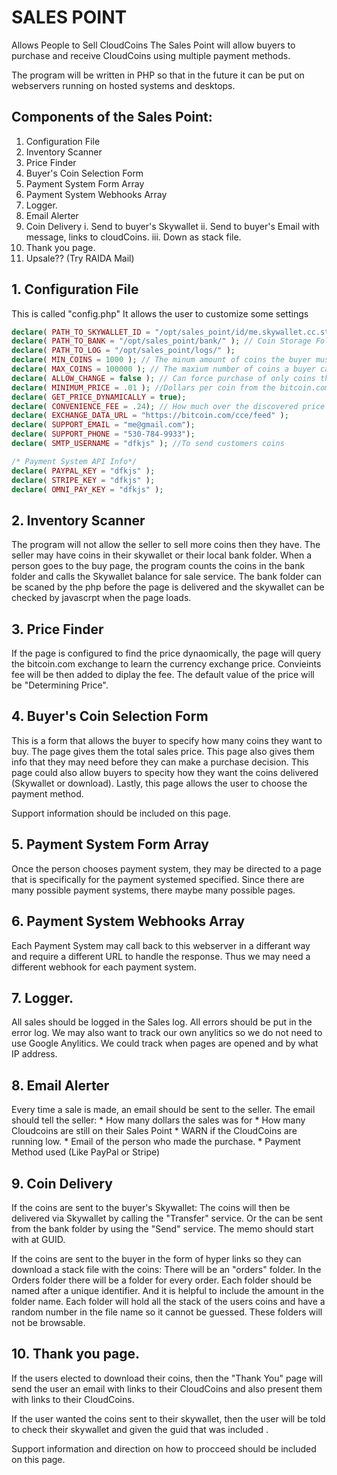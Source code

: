 # SALES POINT
Allows People to Sell CloudCoins
The Sales Point will allow buyers to purchase and receive CloudCoins using multiple payment methods. 

The program will be written in PHP so that in the future it can be put on webservers running on hosted systems and desktops. 

## Components of the Sales Point:
1. Configuration File
2. Inventory Scanner
3. Price Finder
4. Buyer's Coin Selection Form
5. Payment System Form Array 
6. Payment System Webhooks Array
7. Logger. 
8. Email Alerter
9. Coin Delivery
	i. Send to buyer's Skywallet
	ii. Send to buyer's Email with message, links to cloudCoins.
	iii. Down as stack file.
10. Thank you page.
11. Upsale?? (Try RAIDA Mail)


## 1. Configuration File

This is called "config.php"
It allows the user to customize some settings
```php
declare( PATH_TO_SKYWALLET_ID = "/opt/sales_point/id/me.skywallet.cc.stack" );
declare( PATH_TO_BANK = "/opt/sales_point/bank/" ); // Coin Storage Folder
declare( PATH_TO_LOG = "/opt/sales_point/logs/" );
declare( MIN_COINS = 1000 ); // The minum amount of coins the buyer must buy
declare( MAX_COINS = 100000 ); // The maxium number of coins a buyer can buy
declare( ALLOW_CHANGE = false ); // Can force purchase of only coins the have
declare( MINIMUM_PRICE = .01 ); //Dollars per coin from the bitcoin.com exchange.
declare( GET_PRICE_DYNAMICALLY = true); 
declare( CONVENIENCE_FEE = .24); // How much over the discovered price that should be charged. 
declare( EXCHANGE_DATA_URL = "https://bitcoin.com/cce/feed" );
declare( SUPPORT_EMAIL = "me@gmail.com");
declare( SUPPORT_PHONE = "530-784-9933");
declare( SMTP_USERNAME = "dfkjs" ); //To send customers coins

/* Payment System API Info*/
declare( PAYPAL_KEY = "dfkjs" ); 
declare( STRIPE_KEY = "dfkjs" ); 
declare( OMNI_PAY_KEY = "dfkjs" ); 
```
## 2. Inventory Scanner
The program will not allow the seller to sell more coins then they have. The seller may have coins in their skywallet or their local bank folder. 
When a person goes to the buy page, the program counts the coins in the bank folder and calls the Skywallet balance for sale service. 
The bank folder can be scaned by the php before the page is delivered and the skywallet can be checked by javascrpt when the page loads. 

## 3. Price Finder
If the page is configured to find the price dynaomically, the page will query the bitcoin.com exchange to learn the currency exchange price. Convieints fee will be then added to diplay the fee. The default value of the price will be "Determining Price".

 ## 4. Buyer's Coin Selection Form
 This is a form that allows the buyer to specify how many coins they want to buy. The page gives them the total sales price. 
 This page also gives them info that they may need before they can make a purchase decision. This page could also allow buyers to specity how they want the coins delivered (Skywallet or download).
 Lastly, this page allows the user to choose the payment method. 
 
 Support information should be included on this page. 

## 5. Payment System Form Array 
Once the person chooses payment system, they may be directed to a page that is specifically for the payment systemed specified. Since there are many possible payment systems, there maybe many possible pages. 

## 6. Payment System Webhooks Array
Each Payment System may call back to this webserver in a differant way and require a different URL to handle the response. Thus we may need a different webhook for each payment system. 

## 7. Logger. 
All sales should be logged in the Sales log. All errors should be put in the error log. We may also want to track our own anylitics so we do not need to use Google Anylitics. We could track when pages are opened and by what IP address. 

## 8. Email Alerter
Every time a sale is made, an email should be sent to the seller. The email should tell the seller:
	* How many dollars the sales was for
	* How many Cloudcoins are still on their Sales Point
	* WARN if the CloudCoins are running low. 
	* Email of the person who made the purchase.
	* Payment Method used (Like PayPal or Stripe)

## 9. Coin Delivery

If the coins are sent to the buyer's Skywallet:
The coins will then be delivered via Skywallet by calling the "Transfer" service. Or the can be sent from the bank folder by using the "Send" service. The memo should start with at GUID.

If the coins are sent to the buyer in the form of hyper links so they can download a stack file with the coins:
There will be an "orders" folder. In the Orders folder there will be a folder for every order. Each folder should be named after a unique identifier. And it is helpful to include the amount in the folder name. Each folder will hold all the stack of the users coins and have a random number in the file name so it cannot be guessed. These folders will not be browsable. 

## 10. Thank you page.
If the users elected to download their coins, then the "Thank You" page will send the user an email with links to their CloudCoins and also present them with links to their CloudCoins. 

If the user wanted the coins sent to their skywallet, then the user will be told to check their skywallet and given the guid that was included . 

Support information and direction on how to procceed should be included on this page. 
